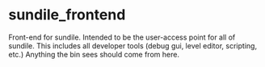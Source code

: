 # sundile_frontend

Front-end for sundile. Intended to be the user-access point for all of sundile. This includes all developer tools (debug gui, level editor, scripting, etc.)
Anything the bin sees should come from here.